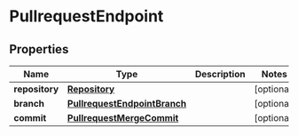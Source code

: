 # PullrequestEndpoint

## Properties
Name | Type | Description | Notes
------------ | ------------- | ------------- | -------------
**repository** | [**Repository**](Repository.md) |  |  [optional]
**branch** | [**PullrequestEndpointBranch**](PullrequestEndpointBranch.md) |  |  [optional]
**commit** | [**PullrequestMergeCommit**](PullrequestMergeCommit.md) |  |  [optional]
